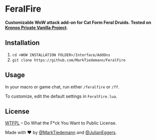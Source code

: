 
# FeralFire

**Customizable WoW attack add-on for Cat Form Feral Druids. Tested on [Kronos Private Vanilla Project](http://www.kronos-wow.com/).**

## Installation

1. `cd <WOW INSTALLATION FOLDER>/Interface/AddOns`
2. `git clone https://github.com/MarkTiedemann/FeralFire`

## Usage

In your macro or game chat, run either `/feralfire` or `/ff`.

To customize, edit the default settings in `FeralFire.lua`.

## License

[WTFPL](http://www.wtfpl.net/) – Do What the F*ck You Want to Public License.

Made with :heart: by [@MarkTiedemann](https://twitter.com/MarkTiedemannDE) and
[@JulianEggers](https://github.com/JulianEggers).
